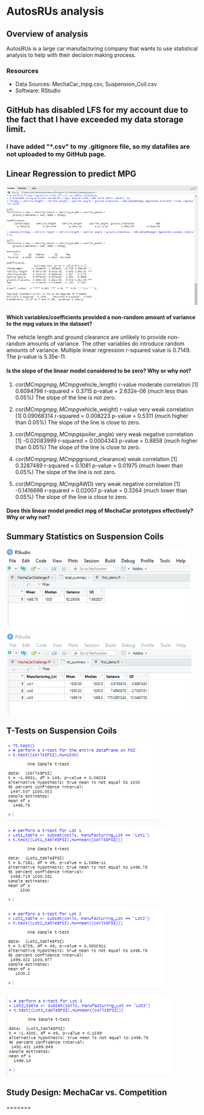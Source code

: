 # AutosRUs analysis

## Overview of analysis
AutosRUs is a large car manufacturing company that wants to use statistical analysis to help with their decision making process.

### Resources
* Data Sources: MechaCar_mpg.csv, Suspension_Coil.csv
* Software: RStudio

## GitHub has disabled LFS for my account due to the fact that I have exceeded my data storage limit. 
### I have added "*.csv" to my .gitignore file, so my datafiles are not uploaded to my GitHub page.


## Linear Regression to predict MPG
![Linear Regression](https://github.com/AndyHerron/MechaCar_Statistical_Analysis/blob/main/images/MPG_linear_regression.png)
#### Which variables/coefficients provided a non-random amount of variance to the mpg values in the dataset?
The vehicle length and ground clearance are unlikely to provide non-random amounts of variance.  The other variables do
introduce random amounts of variance.
Multiple linear regression r-squared value is 0.7149.  The p-value is 5.35e-11.

#### Is the slope of the linear model considered to be zero? Why or why not?
1. cor(MCmpg$mpg,MCmpg$vehicle_length) r-value moderate correlation
[1] 0.6094798
r-squared = 0.3715
p-value = 2.632e-06 (much less than 0.05%)
The slope of the line is not zero.

2. cor(MCmpg$mpg,MCmpg$vehicle_weight) r-value very weak correlation
[1] 0.09068314
r-squared = 0.008223
p-value = 0.5311 (much higher than 0.05%)
The slope of the line is close to zero.

3. cor(MCmpg$mpg,MCmpg$spoiler_angle) very weak negative correlation
[1] -0.02083999
r-squared = 0.0004343
p-value = 0.8858 (much higher than 0.05%)
The slope of the line is close to zero.

4. cor(MCmpg$mpg,MCmpg$ground_clearance) weak correlation
[1] 0.3287489
r-squared = 0.1081
p-value = 0.01975 (much lower than 0.05%)
The slope of the line is not zero.

5. cor(MCmpg$mpg,MCmpg$AWD) very weak negative correlation
[1] -0.1416698
r-squared = 0.02007
p-value = 0.3264 (much lower than 0.05%)
The slope of the line is close to zero.

#### Does this linear model predict mpg of MechaCar prototypes effectively? Why or why not?



## Summary Statistics on Suspension Coils
![Total_Summary](https://github.com/AndyHerron/MechaCar_Statistical_Analysis/blob/main/images/total_summary_df.png)


![Lot_Summary](https://github.com/AndyHerron/MechaCar_Statistical_Analysis/blob/main/images/lot_summary_df.png)


## T-Tests on Suspension Coils
![total dataframe](https://github.com/AndyHerron/MechaCar_Statistical_Analysis/blob/main/images/t_test_full_dataframe.png)

![T-Test Lot 1](https://github.com/AndyHerron/MechaCar_Statistical_Analysis/blob/main/images/t_test_Lot_1.png)

![T-Test Lot 2](https://github.com/AndyHerron/MechaCar_Statistical_Analysis/blob/main/images/t_test_Lot_2.png)

![T-Test Lot 3](https://github.com/AndyHerron/MechaCar_Statistical_Analysis/blob/main/images/t_test_Lot_3.png)



## Study Design: MechaCar vs. Competition


=======

